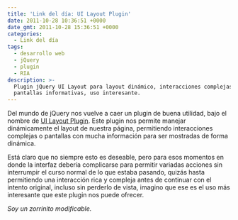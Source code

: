 ```yaml
---
title: 'Link del día: UI Layout Plugin'
date: 2011-10-28 10:36:51 +0000
date_gmt: 2011-10-28 15:36:51 +0000
categories:
  - Link del día
tags:
  - desarrollo web
  - jQuery
  - plugin
  - RIA
description: >-
  Plugin jQuery UI Layout para layout dinámico, interacciones complejas,
  pantallas informativas, uso interesante.
---
```



Del mundo de jQuery nos vuelve a caer un plugin de buena utilidad, bajo el nombre de [UI Layout Plugin](http://layout.jquery-dev.net/). Este plugin nos permite manejar dinámicamente el layout de nuestra página, permitiendo interacciones complejas o pantallas con mucha información para ser mostradas de forma dinámica.

Está claro que no siempre esto es deseable, pero para esos momentos en donde la interfaz debería complicarse para permitir variadas acciones sin interrumpir el curso normal de lo que estaba pasando, quizás hasta permitiendo una interacción rica y compleja antes de continuar con el intento original, incluso sin perderlo de vista, imagino que ese es el uso más interesante que este plugin nos puede ofrecer.

_Soy un zorrinito modificable._
